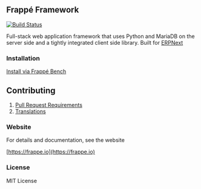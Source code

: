 ## Frappé Framework

[![Build Status](https://travis-ci.org/frappe/frappe.png)](https://travis-ci.org/frappe/frappe)

Full-stack web application framework that uses Python and MariaDB on the server side and a tightly integrated client side library. Built for [ERPNext](https://erpnext.com)

### Installation

[Install via Frappé Bench](https://github.com/frappe/bench)

## Contributing

1. [Pull Request Requirements](https://github.com/frappe/erpnext/wiki/Pull-Request-Guidelines)
1. [Translations](https://translate.erpnext.com)

### Website

For details and documentation, see the website

[https://frappe.io](https://frappe.io)

### License

MIT License
